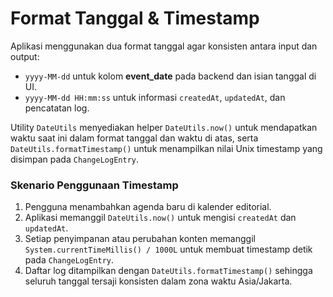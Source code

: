 # Format Tanggal & Timestamp

Aplikasi menggunakan dua format tanggal agar konsisten antara input dan output:

* `yyyy-MM-dd` untuk kolom **event_date** pada backend dan isian tanggal di UI.
* `yyyy-MM-dd HH:mm:ss` untuk informasi `createdAt`, `updatedAt`, dan pencatatan log.

Utility `DateUtils` menyediakan helper `DateUtils.now()` untuk mendapatkan waktu
saat ini dalam format tanggal dan waktu di atas, serta `DateUtils.formatTimestamp()`
untuk menampilkan nilai Unix timestamp yang disimpan pada `ChangeLogEntry`.

### Skenario Penggunaan Timestamp
1. Pengguna menambahkan agenda baru di kalender editorial.
2. Aplikasi memanggil `DateUtils.now()` untuk mengisi `createdAt` dan `updatedAt`.
3. Setiap penyimpanan atau perubahan konten memanggil `System.currentTimeMillis() / 1000L`
   untuk membuat timestamp detik pada `ChangeLogEntry`.
4. Daftar log ditampilkan dengan `DateUtils.formatTimestamp()` sehingga seluruh
tanggal tersaji konsisten dalam zona waktu Asia/Jakarta.
